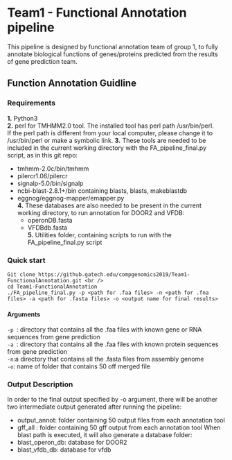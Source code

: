 # Team1 - Functional Annotation pipeline
This pipeline is designed by functional annotation team of group 1, to fully annotate biological functions of genes/proteins predicted from the results of gene prediction team. 
## Function Annotation Guidline
### Requirements
**1.** Python3  <br />
**2.** perl for TMHMM2.0 tool. The installed tool has perl path /usr/bin/perl. <br /> If the perl path is different from your local computer, please change it to /usr/bin/perl or make a symbolic link. 
**3.** These tools are needed to be included in the current working directory with the FA_pipeline_final.py script, as in this git repo:
* tmhmm-2.0c/bin/tmhmm
* pilercr1.06/pilercr
* signalp-5.0/bin/signalp
* ncbi-blast-2.8.1+/bin containing blasts, blasts, makeblastdb
* eggnog/eggnog-mapper/emapper.py  <br />
**4.** These databases are also needed to be present in the current working directory, to run annotation for DOOR2 and VFDB:
  * operonDB.fasta
  * VFDBdb.fasta  <br />
**5.** Utilities folder, containing scripts to run with the FA_pipeline_final.py script  <br /> 
### Quick start
~~~~
Git clone https://github.gatech.edu/compgenomics2019/Team1-FunctionalAnnotation.git <br />
cd Team1-FunctionalAnnotation 
./FA_pipeline_final.py -p <path for .faa files> -n <path for .fna files> -a <path for .fasta files> -o <output name for final results> 
~~~~
#### Arguments
`-p `: directory that contains all the .faa files with known gene or RNA sequences from gene prediction <br />
`-a `: directory that contains all the .faa files with known protein sequences from gene prediction <br />
`-n`:a directory that contains all the .fasta files from assembly genome <br />
`-o`: name of folder that contains 50 off merged file 
### Output Description
In order to the final output specified by -o argument, there will be another two intermediate output generated after running the pipeline: <br />
  * output_annot: folder containing 50 output files from each annotation tool 
   * gff_all : folder containing 50 gff output from each annotation tool
When blast path is executed, it will also generate a database folder:
  * blast_operon_db: database for DOOR2
  * blast_vfdb_db: database for vfdb


